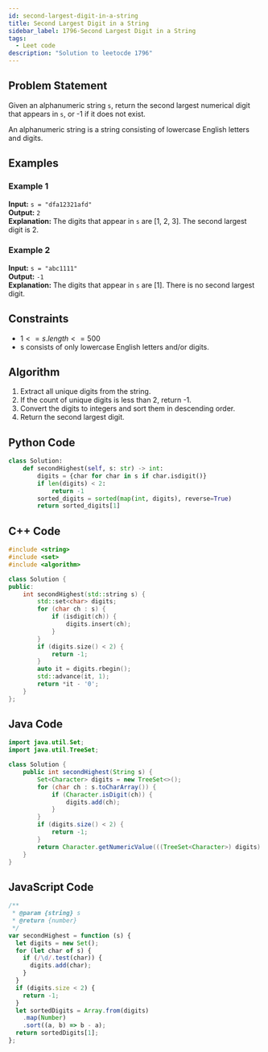 ```yaml
---
id: second-largest-digit-in-a-string
title: Second Largest Digit in a String
sidebar_label: 1796-Second Largest Digit in a String
tags:
  - Leet code
description: "Solution to leetocde 1796"
---
```


## Problem Statement

Given an alphanumeric string `s`, return the second largest numerical digit that appears in `s`, or -1 if it does not exist.

An alphanumeric string is a string consisting of lowercase English letters and digits.

## Examples

### Example 1

**Input:** `s = "dfa12321afd"`  
**Output:** `2`  
**Explanation:** The digits that appear in `s` are [1, 2, 3]. The second largest digit is 2.

### Example 2

**Input:** `s = "abc1111"`  
**Output:** `-1`  
**Explanation:** The digits that appear in `s` are [1]. There is no second largest digit.

## Constraints

- $1 <= s.length <= 500$
- s consists of only lowercase English letters and/or digits.

## Algorithm

1. Extract all unique digits from the string.
2. If the count of unique digits is less than 2, return -1.
3. Convert the digits to integers and sort them in descending order.
4. Return the second largest digit.

## Python Code

```python
class Solution:
    def secondHighest(self, s: str) -> int:
        digits = {char for char in s if char.isdigit()}
        if len(digits) < 2:
            return -1
        sorted_digits = sorted(map(int, digits), reverse=True)
        return sorted_digits[1]
```

## C++ Code

```cpp
#include <string>
#include <set>
#include <algorithm>

class Solution {
public:
    int secondHighest(std::string s) {
        std::set<char> digits;
        for (char ch : s) {
            if (isdigit(ch)) {
                digits.insert(ch);
            }
        }
        if (digits.size() < 2) {
            return -1;
        }
        auto it = digits.rbegin();
        std::advance(it, 1);
        return *it - '0';
    }
};
```

## Java Code

```java
import java.util.Set;
import java.util.TreeSet;

class Solution {
    public int secondHighest(String s) {
        Set<Character> digits = new TreeSet<>();
        for (char ch : s.toCharArray()) {
            if (Character.isDigit(ch)) {
                digits.add(ch);
            }
        }
        if (digits.size() < 2) {
            return -1;
        }
        return Character.getNumericValue(((TreeSet<Character>) digits).lower(((TreeSet<Character>) digits).last()));
    }
}
```

## JavaScript Code

```javascript
/**
 * @param {string} s
 * @return {number}
 */
var secondHighest = function (s) {
  let digits = new Set();
  for (let char of s) {
    if (/\d/.test(char)) {
      digits.add(char);
    }
  }
  if (digits.size < 2) {
    return -1;
  }
  let sortedDigits = Array.from(digits)
    .map(Number)
    .sort((a, b) => b - a);
  return sortedDigits[1];
};
```
